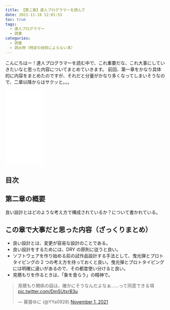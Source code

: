 ```yaml
---
title: 【第二章】達人プログラマーを読んで
date: 2021-11-18 12:01:53
toc: true
tags:
  - 達人プログラマー
  - 読書
categories:
  - 読書
  - 読み物（特定の技術によらない本）
---
```


こんにちはー！達人プログラマーを読む中で、これ重要だな、これ大事にしていきたいなと思った内容についてまとめていきます。
前回、第一章をかなり具体的に内容をまとめたのですが、それだと分量がかなり多くなってしまいそうなので、二章以降からはサクッと。。。

<iframe style="width:120px;height:240px;" marginwidth="0" marginheight="0" scrolling="no" frameborder="0" src="//rcm-fe.amazon-adsystem.com/e/cm?lt1=_blank&bc1=000000&IS2=1&bg1=FFFFFF&fc1=000000&lc1=0000FF&t=hirako0928-22&language=ja_JP&o=9&p=8&l=as4&m=amazon&f=ifr&ref=as_ss_li_til&asins=4274226298&linkId=79b704a101bf83e0be3f6260f3b4a05b"></iframe>

## 目次

<!-- toc -->

<!--more-->

## 第二章の概要

良い設計とはどのような考え方で構成されているか？について書かれている。

## この章で大事だと思った内容（ざっくりまとめ）

- 良い設計とは、変更が容易な設計のことである。
- 良い設計をするためには、DRY の原則に従うと良い。
- ソフトウェアを作り始める前の試作品設計する手法として、曳光弾とプロトタイピングの 2 つの考え方を持っておくと良い。曳光弾とプロトタイピングには明確に違いがあるので、その都度使い分けると良い。
- 見積もりを作るときは、「象を食らう」の精神で。
<blockquote class="twitter-tweet"><p lang="ja" dir="ltr">見積もり関係の話は、確かにそうなんだよなぁ……って同意できる項 <a href="https://t.co/DmSUtxrB3u">pic.twitter.com/DmSUtxrB3u</a></p>&mdash; 慕狼ゆに (@YYa0928) <a href="https://twitter.com/YYa0928/status/1455183481026211840?ref_src=twsrc%5Etfw">November 1, 2021</a></blockquote> <script async src="https://platform.twitter.com/widgets.js" charset="utf-8"></script>
